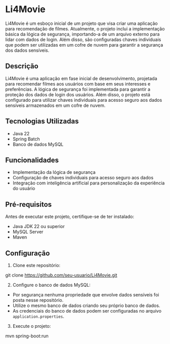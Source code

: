 # Li4Movie

Li4Movie é um esboço inicial de um projeto que visa criar uma aplicação para recomendação de filmes. Atualmente, o projeto inclui a implementação básica da lógica de segurança, importando-a de um arquivo externo para lidar com dados de login. Além disso, são configuradas chaves individuais que podem ser utilizadas em um cofre de nuvem para garantir a segurança dos dados sensíveis.

## Descrição

Li4Movie é uma aplicação em fase inicial de desenvolvimento, projetada para recomendar filmes aos usuários com base em seus interesses e preferências. A lógica de segurança foi implementada para garantir a proteção dos dados de login dos usuários. Além disso, o projeto está configurado para utilizar chaves individuais para acesso seguro aos dados sensíveis armazenados em um cofre de nuvem.

## Tecnologias Utilizadas

- Java 22
- Spring Batch
- Banco de dados MySQL

## Funcionalidades

- Implementação da lógica de segurança
- Configuração de chaves individuais para acesso seguro aos dados
- Integração com inteligência artificial para personalização da experiência do usuário

## Pré-requisitos

Antes de executar este projeto, certifique-se de ter instalado:

- Java JDK 22 ou superior
- MySQL Server
- Maven

## Configuração

1. Clone este repositório:

git clone https://github.com/seu-usuario/Li4Movie.git


2. Configure o banco de dados MySQL:

- Por segurança nenhuma propriedade que envolve dados sensíveis foi posta nesse repositório.
- Utilize o mesmo banco de dados criando seu próprio banco de dados.
- As credenciais do banco de dados podem ser configuradas no arquivo `application.properties`.

3. Execute o projeto:

mvn spring-boot:run




